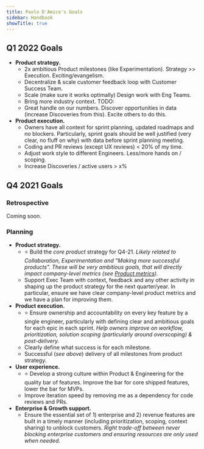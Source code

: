 ```yaml
---
title: Paolo D'Amico's Goals
sidebar: Handbook
showTitle: true
---
```


## Q1 2022 Goals
- **Product strategy.**
  - 2x ambitious Product milestones (like Experimentation). Strategy >> Execution. Exciting/evangelism.
  - Decentralize & scale customer feedback loop with Customer Success Team.
  - Scale (make sure it works optimally) Design work with Eng Teams.
  - Bring more industry context. TODO:
  - Great handle on our numbers. Discover opportunities in data (increase Discoveries from this). Excite others to do this.
- **Product execution.**
  - Owners have all context for sprint planning, updated roadmaps and no blockers. Particularly, sprint goals should be well justified (very clear, no fluff on why) with data before sprint planning meeting.
  - Coding and PR reviews (except UX reviews) < 20% of my time.
  - Adjust work style to different Engineers. Less/more hands on / scoping.
  - Increase Discoveries / active users > x%

## Q4 2021 Goals

### Retrospective
Coming soon.

### Planning

- **Product strategy.**
  - ⭐️ Build the _core product_ strategy for Q4-21. _Likely related to Collaboration, Experimentation and "Making more successful products". These will be very ambitious goals, that will directly impact company-level metrics (see [Product metrics](/handbook/product/metrics))._
  - Support Exec Team with context, feedback and any other activity in shaping up the product strategy for the next quarter/year. In particular, ensure we have clear company-level product metrics and we have a plan for improving them.
- **Product execution.**
  - ⭐️ Ensure ownership and accountability on every key feature by a single engineer, particularly with defining clear and ambitious goals for each epic in each sprint. _Help owners improve on workflow, prioritization, solution scoping (particularly around overscoping) & post-delivery._
  - Clearly define what success is for each milestone.
  - Successful (*see above*) delivery of all milestones from product strategy.
- **User experience.**
  - ⭐️ Develop a strong culture within Product & Engineering for the quality bar of features. Improve the bar for core shipped features, lower the bar for MVPs.
  - Improve iteration speed by removing me as a dependency for code reviews and PRs.
- **Enterprise & Growth support.**
  - Ensure the essential set of 1) enterprise and 2) revenue features are built in a timely manner (including prioritization, scoping, context sharing) to unblock customers. _Right trade-off between never blocking enterprise customers and ensuring resources are only used when needed._